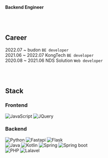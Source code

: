 __Backend Engineer__

<br /><br />
## Career
2022.07 ~ budon `BE developer` <br />
2021.06 ~ 2022.07 KongTech `BE developer` <br />
2020.08 ~ 2021.06 NDS Solution `Web developer`

<br /><br />

## Stack
### Frontend
<img alt="JavaScript" src ="https://img.shields.io/badge/JavaScript-F7DF1E.svg?&style=for-the-badge&logo=Javascript&logoColor=white"/> <img alt="JQuery" src ="https://img.shields.io/badge/JQuery-0769AD.svg?&style=for-the-badge&logo=JQuery&logoColor=white"/>

### Backend
<img alt="Python" src ="https://img.shields.io/badge/python-3776AB.svg?&style=for-the-badge&logo=Python&logoColor=white"/> <img alt="Fastapi" src ="https://img.shields.io/badge/fastapi-009688.svg?&style=for-the-badge&logo=fastapi&logoColor=white"/> <img alt="Flask" src ="https://img.shields.io/badge/flask-000000.svg?&style=for-the-badge&logo=flask&logoColor=white"/> 
<br />
<img alt="Java" src ="https://img.shields.io/badge/java-CB3837.svg?&style=for-the-badge&logo=java&logoColor=white"/> <img alt="Kotlin" src ="https://img.shields.io/badge/kotlin-7F52FF.svg?&style=for-the-badge&logo=kotlin&logoColor=white"/> <img alt="Spring" src ="https://img.shields.io/badge/spring-6DB33F.svg?&style=for-the-badge&logo=spring&logoColor=white"/> <img alt="Spring boot" src ="https://img.shields.io/badge/spring boot-6DB33F.svg?&style=for-the-badge&logo=springboot&logoColor=white"/>
<br />
<img alt="PHP" src ="https://img.shields.io/badge/php-777BB4.svg?&style=for-the-badge&logo=php&logoColor=white"/> <img alt="Lalavel" src ="https://img.shields.io/badge/lalavel-FF2D20.svg?&style=for-the-badge&logo=lalavel&logoColor=white"/> 


